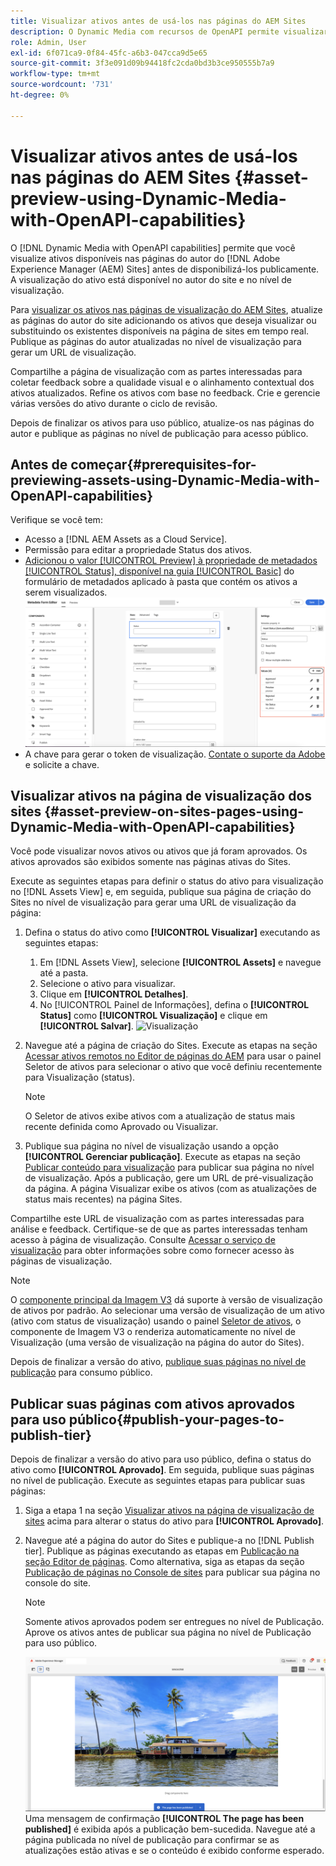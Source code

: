 ```yaml
---
title: Visualizar ativos antes de usá-los nas páginas do AEM Sites
description: O Dynamic Media com recursos de OpenAPI permite visualizar ativos nas páginas de visualização do Adobe Experience Manager (AEM) Sites. Essa visualização de ativos permite que você e suas partes interessadas revisem e validem as atualizações dos ativos antes de publicar as páginas do autor (com ativos atualizados) para consumo público.
role: Admin, User
exl-id: 6f071ca9-0f84-45fc-a6b3-047cca9d5e65
source-git-commit: 3f3e091d09b94418fc2cda0bd3b3ce950555b7a9
workflow-type: tm+mt
source-wordcount: '731'
ht-degree: 0%

---
```



# Visualizar ativos antes de usá-los nas páginas do AEM Sites {#asset-preview-using-Dynamic-Media-with-OpenAPI-capabilities}

O [!DNL Dynamic Media with OpenAPI capabilities] permite que você visualize ativos disponíveis nas páginas do autor do [!DNL Adobe Experience Manager (AEM) Sites] antes de disponibilizá-los publicamente. A visualização do ativo está disponível no autor do site e no nível de visualização.

Para [visualizar os ativos nas páginas de visualização do AEM Sites](#asset-preview-on-sites-pages-using-Dynamic-Media-with-OpenAPI-capabilities), atualize as páginas do autor do site adicionando os ativos que deseja visualizar ou substituindo os existentes disponíveis na página de sites em tempo real. Publique as páginas do autor atualizadas no nível de visualização para gerar um URL de visualização.

Compartilhe a página de visualização com as partes interessadas para coletar feedback sobre a qualidade visual e o alinhamento contextual dos ativos atualizados. Refine os ativos com base no feedback. Crie e gerencie várias versões do ativo durante o ciclo de revisão.

Depois de finalizar os ativos para uso público, atualize-os nas páginas do autor e publique as páginas no nível de publicação para acesso público.

## Antes de começar{#prerequisites-for-previewing-assets-using-Dynamic-Media-with-OpenAPI-capabilities}

Verifique se você tem:

* Acesso a [!DNL AEM Assets as a Cloud Service].
* Permissão para editar a propriedade Status dos ativos.
* [Adicionou o valor [!UICONTROL Preview] à propriedade de metadados [!UICONTROL &#x200B; Status], disponível na guia [!UICONTROL Basic]](/help/assets/metadata-assets-view.md#edit-metadata-forms) do formulário de metadados aplicado à pasta que contém os ativos a serem visualizados.
  ![Adicionar opção de Visualização](/help/assets/assets/metedata-form-preview.png)
* A chave para gerar o token de visualização. [Contate o suporte da Adobe](https://helpx.adobe.com/in/contact.html) e solicite a chave.

## Visualizar ativos na página de visualização dos sites {#asset-preview-on-sites-pages-using-Dynamic-Media-with-OpenAPI-capabilities}

Você pode visualizar novos ativos ou ativos que já foram aprovados. Os ativos aprovados são exibidos somente nas páginas ativas do Sites.

Execute as seguintes etapas para definir o status do ativo para visualização no [!DNL Assets View] e, em seguida, publique sua página de criação do Sites no nível de visualização para gerar uma URL de visualização da página:

1. Defina o status do ativo como **[!UICONTROL Visualizar]** executando as seguintes etapas:

   1. Em [!DNL Assets View], selecione **[!UICONTROL Assets]** e navegue até a pasta.
   1. Selecione o ativo para visualizar.
   1. Clique em **[!UICONTROL Detalhes]**.
   1. No [!UICONTROL Painel de Informações], defina o **[!UICONTROL Status]** como **[!UICONTROL Visualização]** e clique em **[!UICONTROL Salvar]**.
      ![Visualização](/help/assets/assets/preview-boat-at-bay.png)

1. Navegue até a página de criação do Sites. Execute as etapas na seção [Acessar ativos remotos no Editor de páginas do AEM](/help/assets/integrate-remote-approved-assets-with-sites.md#access-remote-assets-in-aem-page-editor) para usar o painel Seletor de ativos para selecionar o ativo que você definiu recentemente para Visualização (status).

   >[!NOTE]
   >
   > O Seletor de ativos exibe ativos com a atualização de status mais recente definida como Aprovado ou Visualizar.

1. Publique sua página no nível de visualização usando a opção **[!UICONTROL Gerenciar publicação]**. Execute as etapas na seção [Publicar conteúdo para visualização](https://experienceleague.adobe.com/en/docs/experience-manager-cloud-service/content/sites/authoring/sites-console/previewing-content) para publicar sua página no nível de visualização. Após a publicação, gere um URL de pré-visualização da página. A página Visualizar exibe os ativos (com as atualizações de status mais recentes) na página Sites.

Compartilhe este URL de visualização com as partes interessadas para análise e feedback. Certifique-se de que as partes interessadas tenham acesso à página de visualização. Consulte [Acessar o serviço de visualização](https://experienceleague.adobe.com/en/docs/experience-manager-cloud-service/content/implementing/using-cloud-manager/manage-environments#access-preview-service) para obter informações sobre como fornecer acesso às páginas de visualização.

>[!NOTE]
>
>O [componente principal da Imagem V3](https://experienceleague.adobe.com/en/docs/experience-manager-core-components/using/wcm-components/image#version-and-compatibility) dá suporte à versão de visualização de ativos por padrão. Ao selecionar uma versão de visualização de um ativo (ativo com status de visualização) usando o painel [Seletor de ativos](https://experienceleague.adobe.com/en/docs/experience-manager-cloud-service/content/assets/manage/asset-selector/asset-selector-upload), o componente de Imagem V3 o renderiza automaticamente no nível de Visualização (uma versão de visualização na página do autor do Sites).

Depois de finalizar a versão do ativo, [publique suas páginas no nível de publicação](#publish-your-pages-to-publish-tier) para consumo público.

## Publicar suas páginas com ativos aprovados para uso público{#publish-your-pages-to-publish-tier}

Depois de finalizar a versão do ativo para uso público, defina o status do ativo como **[!UICONTROL Aprovado]**. Em seguida, publique suas páginas no nível de publicação. Execute as seguintes etapas para publicar suas páginas:

1. Siga a etapa 1 na seção [Visualizar ativos na página de visualização de sites](#asset-preview-on-sites-pages-using-Dynamic-Media-with-OpenAPI-capabilities) acima para alterar o status do ativo para **[!UICONTROL Aprovado]**.
1. Navegue até a página do autor do Sites e publique-a no [!DNL Publish tier]. Publique as páginas executando as etapas em [Publicação na seção Editor de páginas](https://experienceleague.adobe.com/en/docs/experience-manager-cloud-service/content/sites/authoring/page-editor/publishing#publishing-from-the-page-editor).
Como alternativa, siga as etapas da seção [Publicação de páginas no Console de sites](https://experienceleague.adobe.com/en/docs/experience-manager-cloud-service/content/sites/authoring/sites-console/publishing-pages#publishing-from-the-sites-console) para publicar sua página no console do site.

   >[!NOTE]
   >
   > Somente ativos aprovados podem ser entregues no nível de Publicação. Aprove os ativos antes de publicar sua página no nível de Publicação para uso público.

   ![A página foi publicada](/help/assets/assets/the-page-has-been-publushed.png)
Uma mensagem de confirmação **[!UICONTROL The page has been published]** é exibida após a publicação bem-sucedida. Navegue até a página publicada no nível de publicação para confirmar se as atualizações estão ativas e se o conteúdo é exibido conforme esperado.
